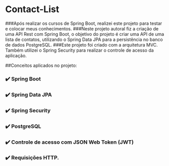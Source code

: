 # Contact-List

###Após realizar os cursos de Spring Boot, realizei este projeto para testar e colocar meus conhecimentos.
###Neste projeto autoral fiz a criação de uma API Rest com Spring Boot, o objetivo do projeto é criar uma API de uma lista de contatos, utilizando o Spring Data JPA para a persistência no banco de dados PostgreSQL.
###Este projeto foi criado com a arquitetura MVC. Também utilizei o Spring Security para realizar o controle de acesso da aplicação.

##Conceitos aplicados no projeto:

### :heavy_check_mark: Spring Boot
### :heavy_check_mark: Spring Data JPA
### :heavy_check_mark: Spring Security
### :heavy_check_mark: PostgreSQL
### :heavy_check_mark: Controle de acesso com JSON Web Token (JWT)
### :heavy_check_mark: Requisições HTTP.


